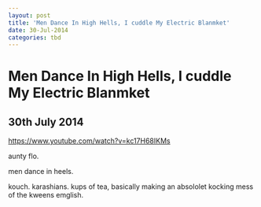 ```yaml
---
layout: post
title: 'Men Dance In High Hells, I cuddle My Electric Blanmket'
date: 30-Jul-2014
categories: tbd
---
```


# Men Dance In High Hells, I cuddle My Electric Blanmket

## 30th July 2014

https://www.youtube.com/watch?v=kc17H68IKMs

aunty flo.

men dance in heels.

kouch. karashians. kups of tea,   basically making an absololet kocking mess of the kweens emglish.
